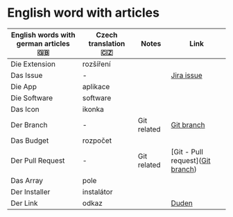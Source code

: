 # English word with articles

| English words with german articles :uk: | Czech translation :czech_republic: | Notes | Link |
| ------------- | ------------- | ------------- | ---- |
| Die Extension | rozšíření | | |
| Das Issue    |   -    | | [Jira issue](https://support.atlassian.com/jira-software-cloud/docs/what-is-an-issue/) |
| Die App | aplikace |  | |
| Die Software | software |  | |
| Das Icon | ikonka |  | |
| Der Branch | - | Git related | [Git branch](https://www.atlassian.com/git/tutorials/using-branches) |
| Das Budget | rozpočet |  | |
| Der Pull Request | - | Git related | [Git - Pull request]([Git branch](https://www.atlassian.com/git/tutorials/using-branches)) |
| Das Array | pole |  | |
| Der Installer | instalátor |  | |
| Der Link | odkaz |  | [Duden](https://www.duden.de/rechtschreibung/Link) |